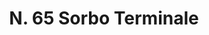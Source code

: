 ---
title: "N. 65 Sorbo Terminale"
permalink: "/edition/plant065/"
plant-name: "N. 65"
plant-number: "065"
plant-xml: "/assets/xml/plant065.xml"
plant-img1: "/assets/img/plant065_verso.jpg"
plant-img2: "/assets/img/plant065.jpg"
plant-title: "N. 65 Sorbo Terminale"
plant-taxon-link: "http://www.worldfloraonline.org/taxon/wfo-0001016033"
plant-taxon-content: ""
layout: single-xml
---